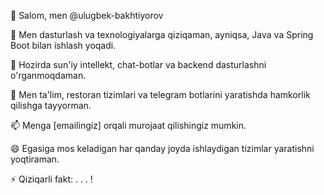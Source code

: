 👋 Salom, men @ulugbek-bakhtiyorov

👀 Men dasturlash va texnologiyalarga qiziqaman, ayniqsa, Java va Spring Boot bilan ishlash yoqadi.

🌱 Hozirda sun'iy intellekt, chat-botlar va backend dasturlashni o'rganmoqdaman.

💞️ Men ta'lim, restoran tizimlari va telegram botlarini yaratishda hamkorlik qilishga tayyorman.

📫 Menga [emailingiz] orqali murojaat qilishingiz mumkin.

😄 Egasiga mos keladigan har qanday joyda ishlaydigan tizimlar yaratishni yoqtiraman.

⚡ Qiziqarli fakt: . . . !
<!---
ulugbek-bakhtiyorov/ulugbek-bakhtiyorov is a ✨ special ✨ repository because its `README.md` (this file) appears on your GitHub profile.
You can click the Preview link to take a look at your changes.
--->
